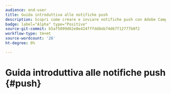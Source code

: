 ```yaml
---
audience: end-user
title: Guida introduttiva alle notifiche push
description: Scopri come creare e inviare notifiche push con Adobe Campaign Web
badge: label="Alpha" type="Positive"
source-git-commit: b5af5099d62e0e424fffdd8eb74d67f12777b0f2
workflow-type: tm+mt
source-wordcount: '26'
ht-degree: 0%

---
```


# Guida introduttiva alle notifiche push {#push}


